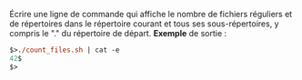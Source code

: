 Écrire une ligne de commande qui affiche le nombre de fichiers réguliers et de
répertoires dans le répertoire courant et tous ses sous-répertoires, y compris le "."
du répertoire de départ.
**Exemple** de sortie :

```ps
$>./count_files.sh | cat -e
42$
$>

```
